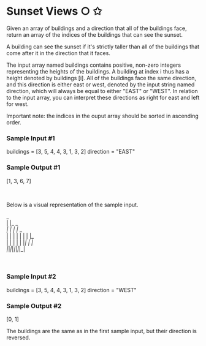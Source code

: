# Sunset Views ○ ✩

Given an array of buildings and a direction that all of the buildings face, return an array of the indices of the buildings that can see the sunset.

A building can see the sunset if it's strictly taller than all of the buildings that come after it in the direction that it faces.

The input array named buildings contains positive, non-zero integers representing the heights of the buildings. A building at index i thus has a height denoted by buildings [i]. All of the buildings face the same direction, and this direction is either east or west, denoted by the input string named direction, which will always be equal to either "EAST" or "WEST". In relation to the input array, you can interpret these directions as right for east and left for west.

Important note: the indices in the ouput array should be sorted in ascending order.


### Sample Input #1

buildings = [3, 5, 4, 4, 3, 1, 3, 2]
direction = "EAST"

### Sample Output #1

[1, 3, 6, 7]

<br>

Below is a visual representation of the sample input.
                    
   _                
  | |_ _            
 _| | | |_   _      
| | | | | | | |_    
| | | | | |_| | |   
|_|_|_|_|_|_|_|_|   

<br>

### Sample Input #2

buildings = [3, 5, 4, 4, 3, 1, 3, 2]
direction = "WEST"

### Sample Output #2

[0, 1]

The buildings are the same as in the first sample 
input, but their direction is reversed. 
